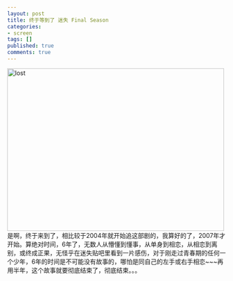 ```yaml
---
layout: post
title: 终于等到了 迷失 Final Season
categories:
- screen
tags: []
published: true
comments: true
---
```

<p><img alt="lost" src="http://farm6.static.flickr.com/5262/5600526557_b0f510813c_z.jpg" title="lost" class="alignnone" width="500" height="375" />是啊，终于来到了，相比较于2004年就开始追这部剧的，我算好的了，2007年才开始。算绝对时间，6年了，无数人从懵懂到懂事，从单身到相恋，从相恋到离别，或终成正果，无怪乎在迷失贴吧里看到一片感伤，对于刚走过青春期的任何一个少年，6年的时间是不可能没有故事的，哪怕是同自己的左手或右手相恋~~~再用半年，这个故事就要彻底结束了，彻底结束。。。 </p>
